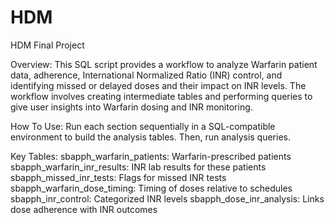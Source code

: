 # HDM
HDM Final Project

Overview:
This SQL script provides a workflow to analyze Warfarin patient data, adherence, International Normalized Ratio (INR) control, and identifying missed or delayed doses and their impact on INR levels. The workflow involves creating intermediate tables and performing queries to give user insights into Warfarin dosing and INR monitoring.

How To Use:
Run each section sequentially in a SQL-compatible environment to build the analysis tables. Then, run analysis queries.

Key Tables:
sbapph_warfarin_patients: Warfarin-prescribed patients
sbapph_warfarin_inr_results: INR lab results for these patients
sbapph_missed_inr_tests: Flags for missed INR tests
sbapph_warfarin_dose_timing: Timing of doses relative to schedules
sbapph_inr_control: Categorized INR levels
sbapph_dose_inr_analysis: Links dose adherence with INR outcomes
